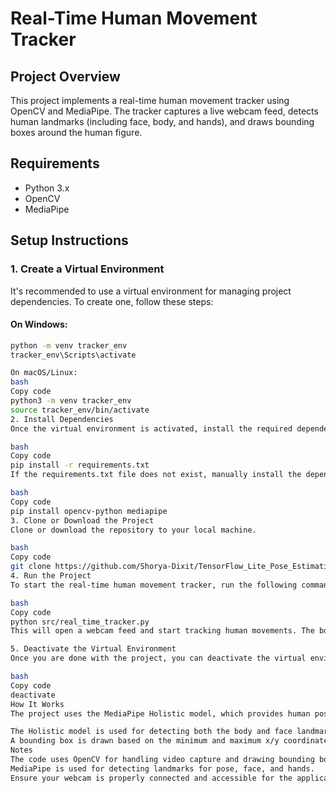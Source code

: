 # Real-Time Human Movement Tracker

## **Project Overview**
This project implements a real-time human movement tracker using OpenCV and MediaPipe. The tracker captures a live webcam feed, detects human landmarks (including face, body, and hands), and draws bounding boxes around the human figure.

## Requirements

- Python 3.x
- OpenCV
- MediaPipe

## Setup Instructions

### 1. Create a Virtual Environment
It's recommended to use a virtual environment for managing project dependencies. To create one, follow these steps:

#### On Windows:
```bash
python -m venv tracker_env
tracker_env\Scripts\activate

On macOS/Linux:
bash
Copy code
python3 -m venv tracker_env
source tracker_env/bin/activate
2. Install Dependencies
Once the virtual environment is activated, install the required dependencies by running the following command:

bash
Copy code
pip install -r requirements.txt
If the requirements.txt file does not exist, manually install the dependencies using:

bash
Copy code
pip install opencv-python mediapipe
3. Clone or Download the Project
Clone or download the repository to your local machine.

bash
Copy code
git clone https://github.com/Shorya-Dixit/TensorFlow_Lite_Pose_Estimation.git
4. Run the Project
To start the real-time human movement tracker, run the following command:

bash
Copy code
python src/real_time_tracker.py
This will open a webcam feed and start tracking human movements. The bounding box will appear around the detected body and head. Press 'q' to exit the program.

5. Deactivate the Virtual Environment
Once you are done with the project, you can deactivate the virtual environment using:

bash
Copy code
deactivate
How It Works
The project uses the MediaPipe Holistic model, which provides human pose, face, and hand landmarks. The code captures frames from the webcam, processes them to detect these landmarks, and then draws a bounding box around the detected human figure.

The Holistic model is used for detecting both the body and face landmarks.
A bounding box is drawn based on the minimum and maximum x/y coordinates of the detected landmarks.
Notes
The code uses OpenCV for handling video capture and drawing bounding boxes on the frames.
MediaPipe is used for detecting landmarks for pose, face, and hands.
Ensure your webcam is properly connected and accessible for the application to function.
